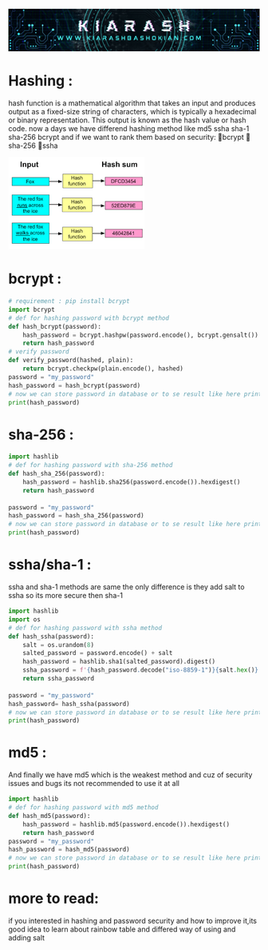 ![baner](https://github.com/Ghosts6/Hashing_methods/blob/main/Baner.png)
# Hashing :
hash function is a mathematical algorithm that takes an input  and produces output as a fixed-size string of characters, which is typically a hexadecimal or binary representation. This output is known as the hash value or hash code.
now a days we have differend hashing method like md5 ssha sha-1 sha-256 bcrypt and if we want to rank them based on security: 🥇bcrypt 🥈sha-256 🥉ssha


![hash](https://github.com/Ghosts6/Hashing_methods/blob/main/hash.png)


# bcrypt :
```python
# requirement : pip install bcrypt
import bcrypt
# def for hashing password with bcrypt method
def hash_bcrypt(password):
    hash_password = bcrypt.hashpw(password.encode(), bcrypt.gensalt())
    return hash_password
# verify password
def verify_password(hashed, plain):
    return bcrypt.checkpw(plain.encode(), hashed)
password = "my_password"
hash_password = hash_bcrypt(password)
# now we can store password in database or to se result like here print it
print(hash_password)
```
# sha-256 :
```python
import hashlib
# def for hashing password with sha-256 method
def hash_sha_256(password):
    hash_password = hashlib.sha256(password.encode()).hexdigest()
    return hash_password

password = "my_password"
hash_password = hash_sha_256(password)
# now we can store password in database or to se result like here print it
print(hash_password)
```
# ssha/sha-1 :
ssha and sha-1 methods are same the only difference is they add salt to ssha so its more secure then sha-1
```python
import hashlib
import os
# def for hashing password with ssha method
def hash_ssha(password):
    salt = os.urandom(8)
    salted_password = password.encode() + salt
    hash_password = hashlib.sha1(salted_password).digest()
    ssha_password = f'{hash_password.decode("iso-8859-1")}{salt.hex()}'
    return ssha_password

password = "my_password"
hash_password= hash_ssha(password)
# now we can store password in database or to se result like here print it
print(hash_password)
```
# md5 :
And finally we have md5 which is the weakest method and cuz of security issues and bugs its not recommended to use it at all
```python
import hashlib
# def for hashing password with md5 method
def hash_md5(password):
    hash_password = hashlib.md5(password.encode()).hexdigest()
    return hash_password
password = "my_password"
hash_password = hash_md5(password)
# now we can store password in database or to se result like here print it
print(hash_password)
```
# more to read:
if you interested in hashing and password security and how to improve it,its good idea to learn about rainbow table and differed way of using and adding salt 
